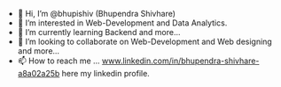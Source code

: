 - 👋 Hi, I’m @bhupishiv (Bhupendra Shivhare)
- 👀 I’m interested in Web-Development and Data Analytics.
- 🌱 I’m currently learning Backend and more...
- 💞️ I’m looking to collaborate on Web-Development and Web designing and more...
- 📫 How to reach me ... www.linkedin.com/in/bhupendra-shivhare-a8a02a25b here my linkedin profile.

<!---
bhupishiv/bhupishiv is a ✨ special ✨ repository because its `README.md` (this file) appears on your GitHub profile.
You can click the Preview link to take a look at your changes.
--->
